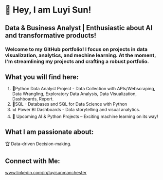 # 👋 Hey, I am Luyi Sun! 
## Data &amp; Business Analyst | Enthusiastic about AI and transformative products!


### Welcome to my GitHub portfolio! I focus on projects in data visualization, analytics, and mechine learning. At the moment, I'm streamlining my projects and crafting a robust portfolio.

## What you will find here:
1. 🚀Python Data Analyst Project - Data Collection with APIs/Webscraping, Data Wrangling, Exploratory Data Analysis, Data Visualization, Dashboards, Report.
2. 📌SQL - Databases and SQL for Data Science with Python
3. 📊 Power BI Dashboards - Data storytelling and visual analytics.
4. 🏩 Upcoming AI & Python Projects – Exciting machine learning on its way!

## What I am passionate about:
🏆 Data-driven Decision-making.

## Connect with Me:
www.linkedin.com/in/luyisunmanchester
